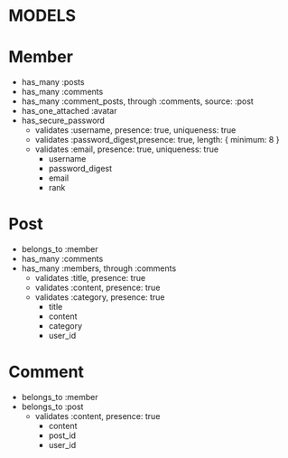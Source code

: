 # MODELS

# Member
  * has_many :posts
  * has_many :comments
  * has_many :comment_posts, through :comments, source: :post
  * has_one_attached :avatar
  * has_secure_password
    * validates :username, presence: true, uniqueness: true
    * validates :password_digest,presence: true, length: { minimum: 8 }
    * validates :email, presence: true, uniqueness: true
      * username
      * password_digest
      * email
      * rank

# Post
  * belongs_to :member
  * has_many :comments
  * has_many :members, through :comments
    * validates :title, presence: true
    * validates :content, presence: true
    * validates :category, presence: true
      * title
      * content
      * category
      * user_id

# Comment
  * belongs_to :member
  * belongs_to :post
    * validates :content, presence: true
      * content
      * post_id
      * user_id

